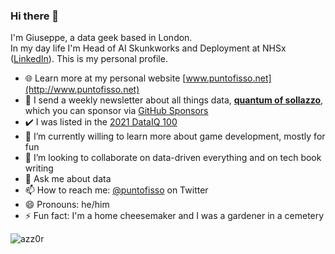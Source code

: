 ### Hi there 👋

I'm Giuseppe, a data geek based in London.  
In my day life I'm Head of AI Skunkworks and Deployment at NHSx ([LinkedIn](linkedin.com/in/giuseppesollazzo/)). This is my personal profile.



- 🌐 Learn more at my personal website [www.puntofisso.net](http://www.puntofisso.net)
- 🔭 I send a weekly newsletter about all things data, [**quantum of sollazzo**](http://puntofisso.net/newsletter), which you can sponsor via [GitHub Sponsors](https://github.com/sponsors/puntofisso)
- ✔️ I was listed in the [2021 DataIQ 100](https://www.dataiq.co.uk/dataiq100-2021/profile/giuseppe-sollazzo-head-of-ai-skunkworks-and-deployment-nhsx)
- 🌱 I’m currently willing to learn more about game development, mostly for fun
- 👯 I’m looking to collaborate on data-driven everything and on tech book writing
- 💬 Ask me about data
- 📫 How to reach me: [@puntofisso](http://twitter.com/puntofisso) on Twitter
- 😄 Pronouns: he/him
- ⚡ Fun fact: I'm a home cheesemaker and I was a gardener in a cemetery


<p align="left"> <img src="https://komarev.com/ghpvc/?username=puntofisso" alt="azz0r" /> </p>

<!--
**puntofisso/puntofisso** is a ✨ _special_ ✨ repository because its `README.md` (this file) appears on your GitHub profile.

Here are some ideas to get you started:

- 🔭 I’m currently working on ...
- 🌱 I’m currently learning ...
- 👯 I’m looking to collaborate on ...
- 🤔 I’m looking for help with ...
- 💬 Ask me about ...
- 📫 How to reach me: ...
- 😄 Pronouns: ...
- ⚡ Fun fact: ...
-->
